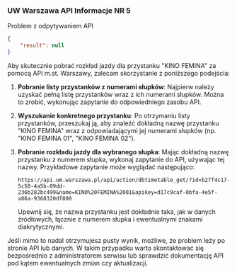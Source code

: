 ### UW Warszawa API Informacje NR 5

Problem z odpytywaniem API

```json
{
    "result": null
}
```

Aby skutecznie pobrać rozkład jazdy dla przystanku "KINO FEMINA" za pomocą API m.st. Warszawy, zalecam skorzystanie z poniższego podejścia:

1. **Pobranie listy przystanków z numerami słupków**: Najpierw należy uzyskać pełną listę przystanków wraz z ich numerami słupków. Można to zrobić, wykonując zapytanie do odpowiedniego zasobu API.

2. **Wyszukanie konkretnego przystanku**: Po otrzymaniu listy przystanków, przeszukaj ją, aby znaleźć dokładną nazwę przystanku "KINO FEMINA" wraz z odpowiadającymi jej numerami słupków (np. "KINO FEMINA 01", "KINO FEMINA 02").

3. **Pobranie rozkładu jazdy dla wybranego słupka**: Mając dokładną nazwę przystanku z numerem słupka, wykonaj zapytanie do API, używając tej nazwy. Przykładowe zapytanie może wyglądać następująco:

   ```
   https://api.um.warszawa.pl/api/action/dbtimetable_get/?id=b27f4c17-5c50-4a5b-89dd-236b282bc499&name=KINO%20FEMINA%2001&apikey=d17c9caf-0bfa-4e5f-a86a-9368320df800
   ```

   Upewnij się, że nazwa przystanku jest dokładnie taka, jak w danych źródłowych, łącznie z numerem słupka i ewentualnymi znakami diakrytycznymi.

Jeśli mimo to nadal otrzymujesz pusty wynik, możliwe, że problem leży po stronie API lub danych. W takim przypadku warto skontaktować się bezpośrednio z administratorem serwisu lub sprawdzić dokumentację API pod kątem ewentualnych zmian czy aktualizacji.


